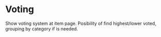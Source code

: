 Voting
======

Show voting system at item page.
Posibility of find highest/lower voted, grouping by category if is needed.
